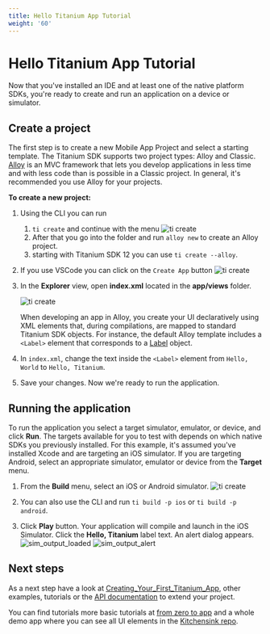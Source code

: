 ```yaml
---
title: Hello Titanium App Tutorial
weight: '60'
---
```


# Hello Titanium App Tutorial

Now that you've installed an IDE and at least one of the native platform SDKs, you're ready to create and run an application on a device or simulator.

## Create a project

The first step is to create a new Mobile App Project and select a starting template. The Titanium SDK supports two project types: Alloy and Classic. [Alloy](/guide/Alloy_Framework/) is an MVC framework that lets you develop applications in less time and with less code than is possible in a Classic project. In general, it's recommended you use Alloy for your projects.

**To create a new project:**

1. Using the CLI you can run

    1. `ti create` and continue with the menu
    ![ti create](./ti_create.png)
    2. After that you go into the folder and run `alloy new` to create an Alloy project.
    3. starting with Titanium SDK 12 you can use `ti create --alloy`.

2. If you use VSCode you can click on the `Create App` button
    ![ti create](./ti_create_vscode.png)


3. In the **Explorer** view, open **index.xml** located in the **app/views** folder.

    ![ti create](./ti_create_vscode2.png)

    When developing an app in Alloy, you create your UI declaratively using XML elements that, during compilations, are mapped to standard Titanium SDK objects. For instance, the default Alloy template includes a `<Label>` element that corresponds to a [Label](#!/api/Titanium.UI.Label) object.

7. In `index.xml`, change the text inside the `<Label>` element from `Hello, World` to `Hello, Titanium`.

8. Save your changes. Now we're ready to run the application.

## Running the application

To run the application you select a target simulator, emulator, or device, and click **Run**. The targets available for you to test with depends on which native SDKs you previously installed. For this example, it's assumed you've installed Xcode and are targeting an iOS simulator. If you are targeting Android, select an appropriate simulator, emulator or device from the **Target** menu.


1. From the **Build** menu, select an iOS or Android simulator.
    ![ti create](./ti_create_vscode3.png)

2. You can also use the CLI and run `ti build -p ios` or `ti build -p android`.

3. Click **Play** button. Your application will compile and launch in the iOS Simulator. Click the **Hello, Titanium** label text. An alert dialog appears.
    ![sim_output_loaded](./sim_output_loaded.png) ![sim_output_alert](./sim_output_alert.png)

## Next steps

As a next step have a look at [Creating_Your_First_Titanium_App](./Creating_Your_First_Titanium_App/), other examples, tutorials or the [API documentation](./api/) to extend your project.

You can find tutorials more basic tutorials at [from zero to app](https://fromzerotoapp.com) and a whole demo app where you can see all UI elements in the [Kitchensink repo](https://github.com/tidev/kitchensink-v2).
